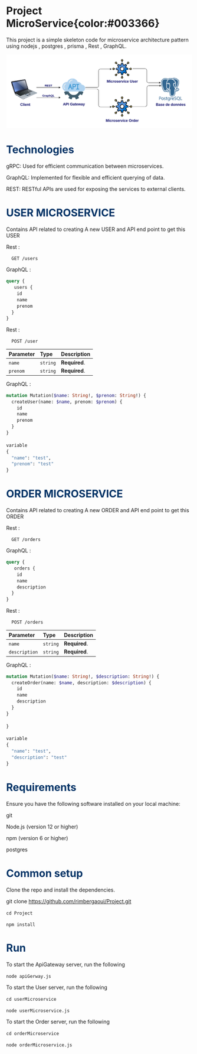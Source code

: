 # Project MicroService{color:#003366}

This project is a simple skeleton code for microservice architecture pattern using nodejs , postgres , prisma , Rest , GraphQL.

![image!](archi.png)


# <span style="color:#003366">Technologies</span>
gRPC: Used for efficient communication between microservices.


GraphQL: Implemented for flexible and efficient querying of data.


REST: RESTful APIs are used for exposing the services to external clients.


# <span style="color:#003366">USER MICROSERVICE</span>

Contains API related to creating A new USER and API end point to get this USER

Rest :


```http
  GET /users

```
GraphQL :


```graphql
query {
   users {
    id
    name
    prenom
  }
}
```

Rest :


```http
  POST /user
```

| Parameter   | Type     | Description                       |
| :-----------| :------- | :-------------------------------- |
| `name`      | `string` | **Required**.                     |
| `prenom`    | `string` | **Required**.                     |

GraphQL :

```graphql
mutation Mutation($name: String!, $prenom: String!) {
  createUser(name: $name, prenom: $prenom) {
    id
    name
    prenom
  }
}

variable 
{
  "name": "test",
  "prenom": "test"
}

```

# <span style="color:#003366">ORDER MICROSERVICE</span>

Contains API related to creating A new ORDER and API end point to get this ORDER


Rest :


```http
  GET /orders
```

GraphQL :


```graphql
query {
   orders {
    id
    name
    description
  }
}
```
Rest :


```http
  POST /orders
```

| Parameter        | Type     | Description                       |
| :----------------| :------- | :-------------------------------- |
| `name`           | `string` | **Required**.                     |
| `description`    | `string` | **Required**.                     |


GraphQL :


```graphql
mutation Mutation($name: String!, $description: String!) {
  createOrder(name: $name, description: $description) {
    id
    name
    description
  }
}

}

variable 
{
  "name": "test",
  "description": "test"
}
```

# <span style="color:#003366">Requirements</span>

Ensure you have the following software installed on your local machine:

git

Node.js (version 12 or higher)

npm (version 6 or higher)

postgres

# <span style="color:#003366">Common setup</span>

Clone the repo and install the dependencies.

git clone https://github.com/rimbergaoui/Project.git

`cd Project`

`npm install`

# <span style="color:#003366">Run</span>

To start the ApiGateway server, run the following

`node apiGerway.js`

To start the User server, run the following

`cd userMicroservice`

`node userMicroservice.js`

To start the Order server, run the following

`cd orderMicroservice`

`node orderMicroservice.js`
